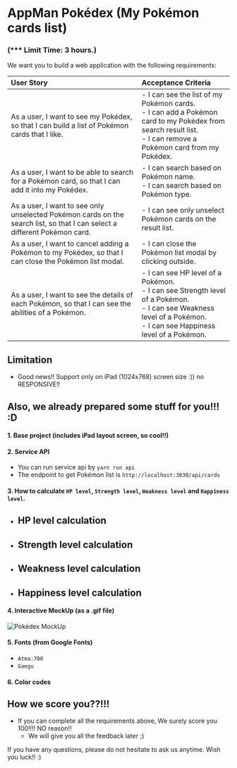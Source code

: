 # AppMan Pokédex (My Pokémon cards list)
### (*** Limit Time: 3 hours.)

We want you to build a web application with the following requirements:

| User Story | Acceptance Criteria |
|:---|:---|
|As a user, I want to see my Pokédex, so that I can build a list of Pokémon cards that I like.|- I can see the list of my Pokémon cards.<br>- I can add a Pokémon card to my Pokédex from search result list.<br>- I can remove a Pokémon card from my Pokédex.|
|As a user, I want to be able to search for a Pokémon card, so that I can add it into my Pokédex.|- I can search based on Pokémon name.<br>- I can search based on Pokémon type.|
|As a user, I want to see only unselected Pokémon cards on the search list, so that I can select a different Pokémon card.|- I can see only unselect Pokémon cards on the result list.|
|As a user, I want to cancel adding a Pokémon to my Pokédex, so that I can close the Pokémon list modal.|- I can close the Pokémon list modal by clicking outside.|
|As a user, I want to see the details of each Pokémon, so that I can see the abilities of a Pokémon.|- I can see HP level of a Pokémon.<br>- I can see Strength level of a Pokémon.<br>- I can see Weakness level of a Pokémon.<br>- I can see Happiness level of a Pokémon.|

## Limitation
- Good news!! Support only on iPad (1024x768) screen size :)) no RESPONSIVE!!

## Also, we already prepared some stuff for you!!! :D

#### 1. Base project (includes iPad layout screen, so cool!!)

#### 2. Service API
  - You can run service api by `yarn run api`
  - The endpoint to get Pokémon list is `http://localhost:3030/api/cards`

#### 3. How to calculate `HP level`, `Strength level`, `Weakness level` and `Happiness level`.
  - HP level calculation
    -
  - Strength level calculation
    -
  - Weakness level calculation
    -
  - Happiness level calculation
    -

#### 4. Interactive MockUp (as a .gif file)

![Pokédex MockUp](screenshot/exam-crop.gif)

#### 5. Fonts (from Google Fonts)
  - `Atma:700`
  - `Gaegu`

#### 6. Color codes

## How we score you??!!!
  - If you can complete all the requirements above, We surely score you 100!!!! NO reason!!
    - We will give you all the feedback later ;)

If you have any questions, please do not hesitate to ask us anytime.
Wish you luck!! :)